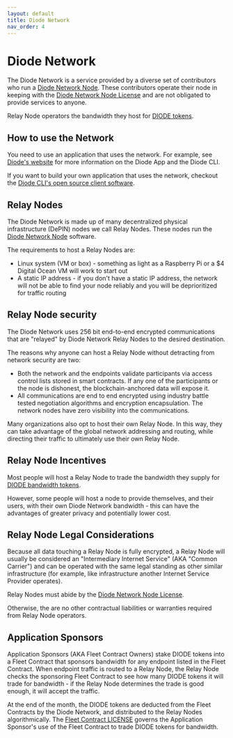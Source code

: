 ```yaml
---
layout: default
title: Diode Network
nav_order: 4
---
```


# Diode Network


The Diode Network is a service provided by a diverse set of contributors who run a [Diode Network Node](https://github.com/diodechain/diode_server).  These contributors operate their node in keeping with the [Diode Network Node License](https://github.com/diodechain/diode_server/blob/master/LICENSE) and are not obligated to provide services to anyone.

Relay Node operators the bandwidth they host for [DIODE tokens](/docs/token.html).

## How to use the Network

You need to use an application that uses the network.  For example, see [Diode's website](https://diode.io) for more information on the Diode App and the Diode CLI.

If you want to build your own application that uses the network, checkout the [Diode CLI's open source client software](https://github.com/diodechain/diode_client).

## Relay Nodes

The Diode Network is made up of many decentralized physical infrastructure (DePIN) nodes we call Relay Nodes.  These nodes run the [Diode Network Node](https://github.com/diodechain/diode_server) software.

The requirements to host a Relay Nodes are:

- Linux system (VM or box) - something as light as a Raspberry Pi or a $4 Digital Ocean VM will work to start out
- A static IP address - if you don't have a static IP address, the network will not be able to find your node reliably and you will be deprioritized for traffic routing

## Relay Node security

The Diode Network uses 256 bit end-to-end encrypted communications that are "relayed" by Diode Network Relay Nodes to the desired destination.

The reasons why anyone can host a Relay Node without detracting from network security are two:

- Both the network and the endpoints validate participants via access control lists stored in smart contracts.  If any one of the participants or the node is dishonest, the blockchain-anchored data will expose it.
- All communications are end to end encrypted using industry battle tested negotiation algorithms and encryption encapsulation.  The network nodes have zero visibility into the communications.

Many organizations also opt to host their own Relay Node.  In this way, they can take advantage of the global network addressing and routing, while directing their traffic to ultimately use their own Relay Node.

## Relay Node Incentives

Most people will host a Relay Node to trade the bandwidth they supply for [DIODE bandwidth tokens](/docs/token.html).

However, some people will host a node to provide themselves, and their users, with their own Diode Network bandwidth - this can have the advantages of greater privacy and potentially lower cost.


## Relay Node Legal Considerations

Because all data touching a Relay Node is fully encrypted, a Relay Node will usually be considered an "Intermediary Internet Service" (AKA "Common Carrier") and can be operated with the same legal standing as other similar infrastructure (for example, like infrastructure another Internet Service Provider operates).

Relay Nodes must abide by the [Diode Network Node License](https://github.com/diodechain/diode_server/blob/master/LICENSE).

Otherwise, the are no other contractual liabilities or warranties required from Relay Node operators.

## Application Sponsors

Application Sponsors (AKA Fleet Contract Owners) stake DIODE tokens into a Fleet Contract that sponsors bandwidth for any endpoint listed in the Fleet Contract.  When endpoint traffic is routed to a Relay Node, the Relay Node checks the sponsoring Fleet Contract to see how many DIODE tokens it will trade for bandwidth - if the Relay Node determines the trade is good enough, it will accept the traffic.

At the end of the month, the DIODE tokens are deducted from the Fleet Contracts by the Diode Network, and distributed to the Relay Nodes algorithmically.  The [Fleet Contract LICENSE](https://github.com/diodechain/diode_contract/blob/master/LICENSE) governs the Application Sponsor's use of the Fleet Contract to trade DIODE tokens for bandwidth.
